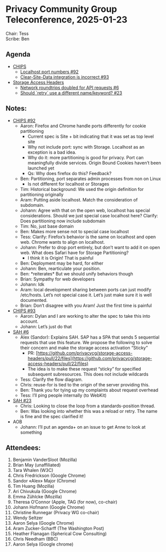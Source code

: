 # Privacy Community Group Teleconference, 2025-01-23
Chair: Tess  
Scribe: Ben

## Agenda
* [CHIPS](https://github.com/privacycg/CHIPS)  
  * [Localhost port numbers \#92](https://github.com/privacycg/CHIPS/issues/92)  
  * [Clear-Site-Data integration is incorrect \#93](https://github.com/privacycg/CHIPS/issues/93)  
* [Storage Access Headers](https://github.com/privacycg/storage-access-headers)  
  * [Network roundtrips doubled for API requests \#6](https://github.com/privacycg/storage-access-headers/issues/6)  
  * [Should \`retry\` use a different name/keyword? \#23](https://github.com/privacycg/storage-access-headers/issues/23)

## Notes:
* [CHIPS \#92](https://github.com/privacycg/CHIPS/issues/92)  
  * Aaron: Firefox and Chrome handle ports differently for cookie partitioning  
    * Current spec is Site \+ bit indicating that it was set as top level site  
    * Why not include port: sync with Storage. Localhost as an exception is a bad idea.   
    * Why do it: more partitioning is good for privacy. Port can meaningfully divide services. Origin Bound Cookies haven’t been launched yet  
    * Qs: Why does firefox do this? Feedback?  
  * Ben: Partitioning, port separates admin processes from non on Linux  
    * Is not different for localhost or Storages  
  * Tim: Historical background: We used the origin definition for partitioning originally  
  * Aram: Putting aside localhost. Match the consideration of subdomain.   
  * Johann: Agree with that on the open web, localhost has special considerations. Should we just special case localhost here? Clarify: Does partitioning now include subdomain  
  * Tim: No, just base domain  
  * Ben: Makes more sense not to special case localhost  
  * Tess: Clarify: Firefox’s behavior is the same on localhost and open web. Chrome wants to align on localhost.  
  * Johann: Prefer to drop port entirely, but don’t want to add it on open web. What does Safari have for Storage Partitioning?  
    * I think it is Origin\! That is painful  
  * Ben: Deployment may be hard, for either  
  * Johann: Ben, rearticulate your position.  
  * Ben: \*reiterates\* But we should unify behaviors though  
  * Brian: Sympathy for web developers  
  * Johann: Idk  
  * Aram: local development sharing between ports can just modify /etc/hosts. Let’s not special case it. Let’s just make sure it is well documented.   
  * Brian: Don’t disagree with you Aram\! Just the first time is painful  
* [CHIPS \#93](https://github.com/privacycg/CHIPS/issues/93)  
  * Aaron: Dylan and I are working to alter the spec to take this into account.  
  * Johann: Let’s just do that  
* [SAH \#6](https://github.com/privacycg/storage-access-headers/issues/6)  
  * Alex (Sandor): Explains SAH. SAP has a SPA that sends 5 sequential requests that use this feature. We propose the following to solve their concern and make the storage access activation “Sticky”  
    * PR: [https://github.com/privacycg/storage-access-headers/pull/22/files](https://github.com/privacycg/storage-access-headers/pull/22/files)  
    * The idea is to make these request “sticky” for specified subsequent subresources. This does not include wildcards  
  * Tess: Clarify the flow diagram.   
  * Chris: reuse-for is tied to the origin of the server providing this.  
  * Ben: Thank you for tying up my complaints about request overhead  
  * Tess: I’ll ping people internally (to WebKit)  
* [SAH \#23](https://github.com/privacycg/storage-access-headers/issues/23)  
  * Chris: Looking to close the loop from a standards-position thread.  
  * Ben: Was looking into whether this was a reload or retry. The name is fine and the spec clarified it\!
* AOB  
  * Johann: I’ll put an agenda+ on an issue to get Anne to look at something


## Attendees:
1. Benjamin VanderSloot (Mozilla)  
2. Brian May (unaffiliated)  
3. Tara Whalen (W3C)  
4. Chris Fredrickson (Google Chrome)  
5. Sandor «Alex» Major (Chrome)  
6. Tim Huang (Mozilla)  
7. Ari Chivukula (Google Chrome)  
8. Emma Zühlcke (Mozilla)  
9. Theresa O’Connor (Apple, TAG (for now), co-chair)  
10. Johann Hofmann (Google Chrome)  
11. Christine Runnegar (Privacy WG co-chair)  
12. Wendy Seltzer  
13. Aaron Selya (Google Chrome)  
14. Aram Zucker-Scharff (The Washington Post)  
15. Heather Flanagan (Spherical Cow Consulting)  
16. Chris Needham (BBC)  
17. Aaron Selya (Google chrome)
